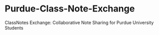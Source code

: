# Purdue-Class-Note-Exchange
ClassNotes Exchange: Collaborative Note Sharing for Purdue University Students
